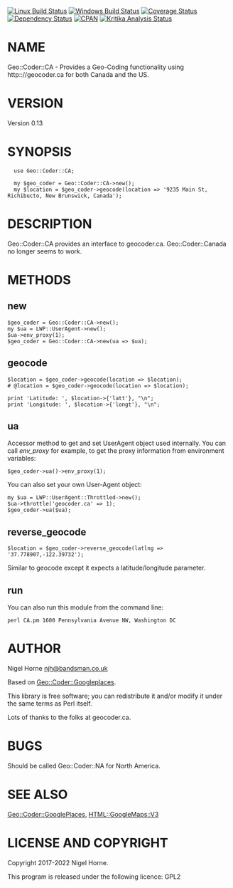 [![Linux Build Status](https://travis-ci.org/nigelhorne/Geo-Coder-CA.svg?branch=master)](https://travis-ci.org/nigelhorne/Geo-Coder-CA)
[![Windows Build Status](https://ci.appveyor.com/api/projects/status/xy5gf1mumgp3mg94?svg=true)](https://ci.appveyor.com/project/nigelhorne/geo-coder-ca)
[![Coverage Status](https://coveralls.io/repos/github/nigelhorne/Geo-Coder-CA/badge.svg?branch=master)](https://coveralls.io/github/nigelhorne/Geo-Coder-CA?branch=master)
[![Dependency Status](https://dependencyci.com/github/nigelhorne/Geo-Coder-CA/badge)](https://dependencyci.com/github/nigelhorne/Geo-Coder-CA)
[![CPAN](https://img.shields.io/cpan/v/Geo-Coder-CA.svg)](http://search.cpan.org/~nhorne/Geo-Coder-CA/)
[![Kritika Analysis Status](https://kritika.io/users/nigelhorne/repos/8113837670534727/heads/master/status.svg)](https://kritika.io/users/nigelhorne/repos/8113837670534727/heads/master/)

# NAME

Geo::Coder::CA - Provides a Geo-Coding functionality using http:://geocoder.ca for both Canada and the US.

# VERSION

Version 0.13

# SYNOPSIS

      use Geo::Coder::CA;

      my $geo_coder = Geo::Coder::CA->new();
      my $location = $geo_coder->geocode(location => '9235 Main St, Richibucto, New Brunswick, Canada');

# DESCRIPTION

Geo::Coder::CA provides an interface to geocoder.ca.  Geo::Coder::Canada no longer seems to work.

# METHODS

## new

    $geo_coder = Geo::Coder::CA->new();
    my $ua = LWP::UserAgent->new();
    $ua->env_proxy(1);
    $geo_coder = Geo::Coder::CA->new(ua => $ua);

## geocode

    $location = $geo_coder->geocode(location => $location);
    # @location = $geo_coder->geocode(location => $location);

    print 'Latitude: ', $location->{'latt'}, "\n";
    print 'Longitude: ', $location->{'longt'}, "\n";

## ua

Accessor method to get and set UserAgent object used internally. You
can call _env\_proxy_ for example, to get the proxy information from
environment variables:

    $geo_coder->ua()->env_proxy(1);

You can also set your own User-Agent object:

    my $ua = LWP::UserAgent::Throttled->new();
    $ua->throttle('geocoder.ca' => 1);
    $geo_coder->ua($ua);

## reverse\_geocode

    $location = $geo_coder->reverse_geocode(latlng => '37.778907,-122.39732');

Similar to geocode except it expects a latitude/longitude parameter.

## run

You can also run this module from the command line:

    perl CA.pm 1600 Pennsylvania Avenue NW, Washington DC

# AUTHOR

Nigel Horne <njh@bandsman.co.uk>

Based on [Geo::Coder::Googleplaces](https://metacpan.org/pod/Geo%3A%3ACoder%3A%3AGoogleplaces).

This library is free software; you can redistribute it and/or modify
it under the same terms as Perl itself.

Lots of thanks to the folks at geocoder.ca.

# BUGS

Should be called Geo::Coder::NA for North America.

# SEE ALSO

[Geo::Coder::GooglePlaces](https://metacpan.org/pod/Geo%3A%3ACoder%3A%3AGooglePlaces), [HTML::GoogleMaps::V3](https://metacpan.org/pod/HTML%3A%3AGoogleMaps%3A%3AV3)

# LICENSE AND COPYRIGHT

Copyright 2017-2022 Nigel Horne.

This program is released under the following licence: GPL2
